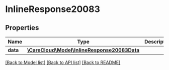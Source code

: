 # InlineResponse20083

## Properties
Name | Type | Description | Notes
------------ | ------------- | ------------- | -------------
**data** | [**\CareCloud\Model\InlineResponse20083Data**](InlineResponse20083Data.md) |  | [optional] 

[[Back to Model list]](../../README.md#documentation-for-models) [[Back to API list]](../../README.md#documentation-for-api-endpoints) [[Back to README]](../../README.md)

